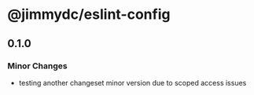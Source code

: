 # @jimmydc/eslint-config

## 0.1.0

### Minor Changes

- testing another changeset minor version due to scoped access issues
